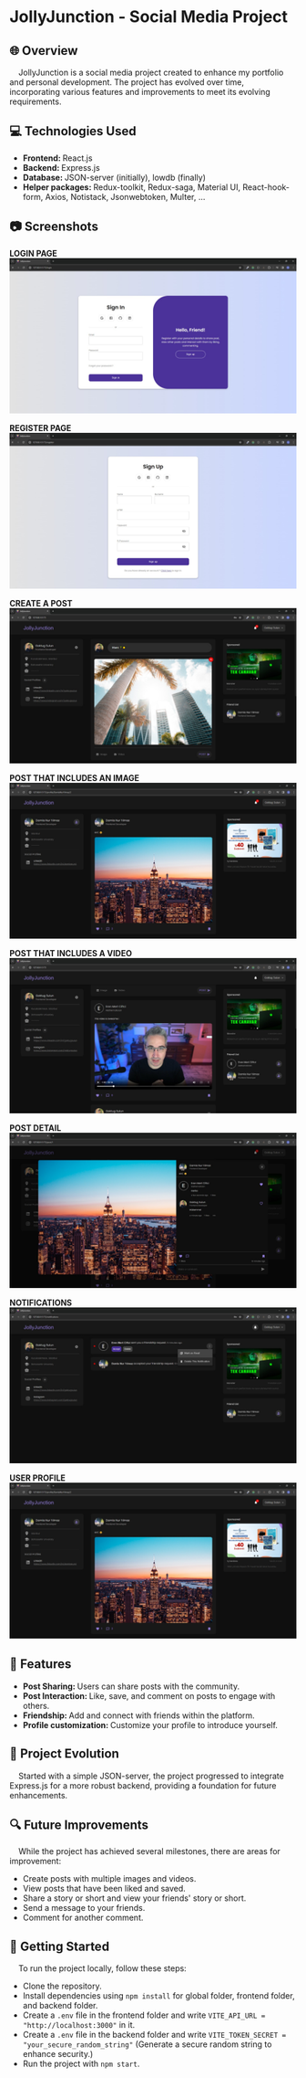 <h1> JollyJunction - Social Media Project </h1>

<h2> 🌐 Overview </h2>
<p>&nbsp;&nbsp;&nbsp; JollyJunction is a social media project created to enhance my portfolio and personal development. The project has evolved over time, incorporating various features and improvements to meet its evolving requirements.</p>

<h2> 💻 Technologies Used </h2>

* <strong> Frontend: </strong> React.js
* <strong> Backend: </strong> Express.js
* <strong> Database: </strong> JSON-server (initially), lowdb (finally)
* <strong> Helper packages: </strong> Redux-toolkit, Redux-saga,  Material UI, React-hook-form, Axios, Notistack, Jsonwebtoken, Multer, ...

<h2> 📷 Screenshots </h2>
<strong> LOGIN PAGE </strong>
<img src="./images/login.jpeg" /> 
<br />

<strong> REGISTER PAGE </strong>
<img src="./images/register.jpeg" /> 
<br />

<strong> CREATE A POST </strong>
<img src="./images/create-post.jpeg" /> 
<br />

<strong> POST THAT INCLUDES AN IMAGE </strong>
<img src="./images/image-post.jpeg" /> 
<br />

<strong> POST THAT INCLUDES A VIDEO </strong>
<img src="./images/video-post.jpeg" /> 
<br />

<strong> POST DETAIL </strong>
<img src="./images/post-detail.jpeg" /> 
<br />

<strong> NOTIFICATIONS </strong>
<img src="./images/notifications.jpeg" /> 
<br />

<strong> USER PROFILE </strong>
<img src="./images/user-profile.jpeg" /> 
<br />

<h2> 🚀 Features </h2>

* <strong> Post Sharing: </strong> Users can share posts with the community.
* <strong> Post Interaction: </strong> Like, save, and comment on posts to engage with others.
* <strong> Friendship: </strong> Add and connect with friends within the platform.
* <strong> Profile customization: </strong> Customize your profile to introduce yourself.
 
<h2> 🔄 Project Evolution </h2>
<p>&nbsp;&nbsp;&nbsp; Started with a simple JSON-server, the project progressed to integrate Express.js for a more robust backend, providing a foundation for future enhancements.</p>

<h2> 🔍 Future Improvements </h2>
<p>&nbsp;&nbsp;&nbsp; While the project has achieved several milestones, there are areas for improvement: </p>

* Create posts with multiple images and videos.
* View posts that have been liked and saved.
* Share a story or short and view your friends' story or short.
* Send a message to your friends.
* Comment for another comment.

<h2> 🏁 Getting Started </h2>
<p>&nbsp;&nbsp;&nbsp; To run the project locally, follow these steps: </p>

* Clone the repository.
* Install dependencies using <code>npm install</code> for global folder, frontend folder, and backend folder.
* Create a <code>.env</code> file in the frontend folder and write <code>VITE_API_URL = "http://localhost:3000"</code> in it.
* Create a <code>.env</code> file in the backend folder and write <code>VITE_TOKEN_SECRET = "your_secure_random_string"</code> (Generate a secure random string to enhance security.)
* Run the project with <code>npm start</code>.
